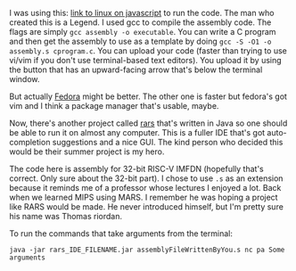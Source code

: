 I was using this: 
[link to linux on javascript](https://bellard.org/jslinux/vm.html?cpu=riscv64&url=buildroot-riscv64.cfg&mem=256)
to run the code. The man who created this is a Legend. I used gcc to compile the assembly code. The flags are simply `gcc assembly -o executable`. You can write a C program and then get the assembly to use as a template by doing `gcc -S -O1 -o assembly.s cprogram.c`. You can upload your code (faster than trying to use vi/vim if you don't use terminal-based text editors). You upload it by using the button that has an upward-facing arrow that's below the terminal window.


But actually [Fedora](https://bellard.org/jslinux/vm.html?cpu=riscv64&url=fedora33-riscv.cfg&mem=256) might be better. The other one is faster but fedora's got vim and I think a package manager that's usable, maybe.

Now, there's another project called [rars](https://github.com/TheThirdOne/rars) that's written in Java so one should be able to run it on almost any computer. This is a fuller IDE that's got auto-completion suggestions and a nice GUI. The kind person who decided this would be their summer project is my hero.

The code here is assembly for 32-bit RISC-V IMFDN (hopefully that's correct. Only sure about the 32-bit part). I chose to use `.s` as an extension because it reminds me of a professor whose lectures I enjoyed a lot. Back when we learned MIPS using MARS. I remember he was hoping a project like RARS would be made. He never introduced himself, but I'm pretty sure his name was Thomas riordan.

To run the commands that take arguments from the terminal:
```
java -jar rars_IDE_FILENAME.jar assemblyFileWrittenByYou.s nc pa Some arguments
```
